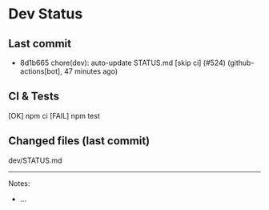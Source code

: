 # Dev Status

## Last commit
- 8d1b665 chore(dev): auto-update STATUS.md [skip ci] (#524) (github-actions[bot], 47 minutes ago)
## CI & Tests
[OK] npm ci
[FAIL] npm test

## Changed files (last commit)
dev/STATUS.md

---
Notes:
- ...
